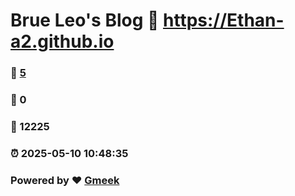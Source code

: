 # Brue Leo's Blog :link: https://Ethan-a2.github.io 
### :page_facing_up: [5](https://Ethan-a2.github.io/tag.html) 
### :speech_balloon: 0 
### :hibiscus: 12225 
### :alarm_clock: 2025-05-10 10:48:35 
### Powered by :heart: [Gmeek](https://github.com/Meekdai/Gmeek)
